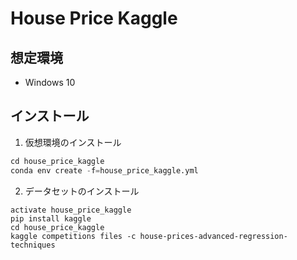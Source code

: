 # House Price Kaggle

## 想定環境
- Windows 10


## インストール

1. 仮想環境のインストール
```python
cd house_price_kaggle
conda env create -f=house_price_kaggle.yml
```

2. データセットのインストール
```shell
activate house_price_kaggle
pip install kaggle
cd house_price_kaggle
kaggle competitions files -c house-prices-advanced-regression-techniques
```